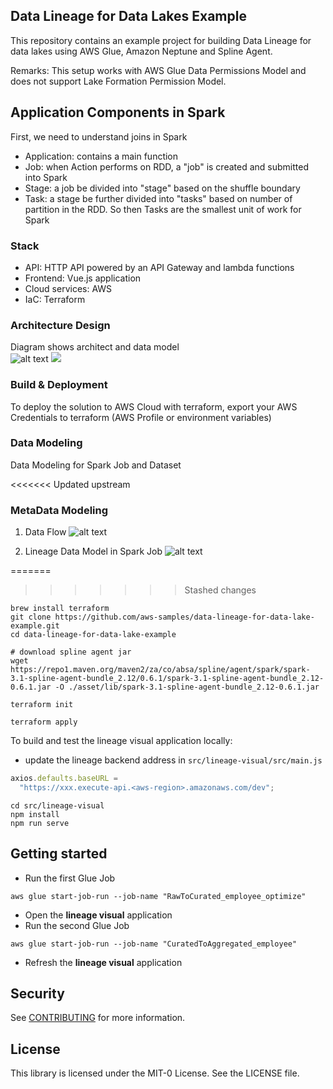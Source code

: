 ## Data Lineage for Data Lakes Example

This repository contains an example project for building Data Lineage for data lakes using AWS Glue, Amazon Neptune and Spline Agent.

Remarks: This setup works with AWS Glue Data Permissions Model and does not support Lake Formation Permission Model.

## Application Components in Spark

First, we need to understand joins in Spark

- Application: contains a main function
- Job: when Action performs on RDD, a "job" is created and submitted into Spark
- Stage: a job be divided into "stage" based on the shuffle boundary
- Task: a stage be further divided into "tasks" based on number of partition in the RDD. So then Tasks are the smallest unit of work for Spark

### Stack

- API: HTTP API powered by an API Gateway and lambda functions
- Frontend: Vue.js application
- Cloud services: AWS
- IaC: Terraform

### Architecture Design

Diagram shows architect and data model  
 ![alt text](./asset/figure/architecture.drawio.svg)
<img src="./asset/figure/architecture.drawio.svg">

### Build & Deployment

To deploy the solution to AWS Cloud with terraform, export your AWS Credentials to terraform (AWS Profile or environment variables)

<!-- ![alt text](./asset/figure/architecture.png "Architecture Diagram") -->

### Data Modeling

Data Modeling for Spark Job and Dataset

<!-- ![alt text](./asset/figure/data-modeling.png "Modeling Diagram") -->

<<<<<<< Updated upstream

### MetaData Modeling
1. Data Flow
![alt text](./asset/figure/sample-lineage.jpeg "Data flow")

1. Lineage Data Model in Spark Job
![alt text](./asset/figure/lineage-data-model.jpeg "Lineage Data Model in Spark Job")

  
=======
>>>>>>> Stashed changes
```
brew install terraform
git clone https://github.com/aws-samples/data-lineage-for-data-lake-example.git
cd data-lineage-for-data-lake-example

# download spline agent jar
wget https://repo1.maven.org/maven2/za/co/absa/spline/agent/spark/spark-3.1-spline-agent-bundle_2.12/0.6.1/spark-3.1-spline-agent-bundle_2.12-0.6.1.jar -O ./asset/lib/spark-3.1-spline-agent-bundle_2.12-0.6.1.jar

terraform init

terraform apply
```

To build and test the lineage visual application locally:

- update the lineage backend address in `src/lineage-visual/src/main.js`

```javascript
axios.defaults.baseURL =
  "https://xxx.execute-api.<aws-region>.amazonaws.com/dev";
```

```shell
cd src/lineage-visual
npm install
npm run serve
```

## Getting started

- Run the first Glue Job

```shell
aws glue start-job-run --job-name "RawToCurated_employee_optimize"
```

- Open the **lineage visual** application
- Run the second Glue Job

```shell
aws glue start-job-run --job-name "CuratedToAggregated_employee"
```

- Refresh the **lineage visual** application

## Security

See [CONTRIBUTING](CONTRIBUTING.md#security-issue-notifications) for more information.

## License

This library is licensed under the MIT-0 License. See the LICENSE file.
